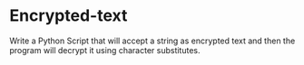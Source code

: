 # Encrypted-text
Write a Python Script that will accept a string as encrypted text and then the program will decrypt it using character substitutes.
